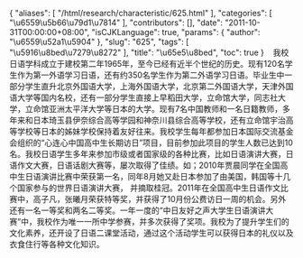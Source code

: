{
    "aliases": [
        "/html/research/characteristic/625.html"
    ],
    "categories": [
        "\u6559\u5b66\u79d1\u7814"
    ],
    "contributors": [],
    "date": "2011-10-31T00:00:00+08:00",
    "isCJKLanguage": true,
    "params": {
        "author": "\u6559\u52a1\u5904"
    },
    "slug": "625",
    "tags": [
        "\u5916\u8bed\u7279\u8272"
    ],
    "title": "\u65e5\u8bed",
    "toc": true
}
   我校日语学科成立于建校第二年1965年，至今已经有近半个世纪的历史。现有120名学生作为第一外语学习日语，还有约350名学生作为第二外语学习日语。毕业生中一部分学生直升北京外国语大学，上海外国语大学，北京第二外国语大学，天津外国语大学等国内名校，还有一部分学生直接上早稻田大学，立命馆大学，同志社大学，立命馆亚洲太平洋大学等日本的大学。现有7名中国教师和一名日籍教师，多年来和日本琦玉县伊奈综合高等学园和神奈川县综合高等学校，还有立命馆宇治高等学校等日本的姊妹学校保持着友好往来。我校学生每年都参加日本国际交流基金会组织的“心连心中国高中生长期访日”项目，目前参加此项目的学生人数已达到10名。我校日语学生多年来参加市级或者国家级的各种比赛，比如日语演讲大赛，日语作文大赛，日语话剧大赛等，屡次取得了佳绩。如；2010年贾晨同学在全国高中生日语演讲比赛中荣获第一名，同年8月她又赴日本参加了由美国，韩国等十几个国家参与的世界日语演讲大赛， 并摘取桂冠。2011年在全国高中生日语作文比赛中，高子凡，张曦月荣获特等奖，并获得了10月份公费访日一周的机会。另外还有一名一等奖和两名二等奖。一年一度的“中日友好之声大学生日语演讲大赛”中，我校作为唯一一所中学参赛，并多次获得了奖项。我校为了提升学生们的文化素养，还开设了日语二课堂活动，通过这个活动学生可以获得日本的礼仪以及衣食住行等各种文化知识。

